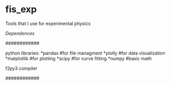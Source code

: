# fis_exp
Tools that I use for experimental physics

*Dependences*

############

python libraries: 
*pandas #for file managment 
*plotly #for data visualization
*matplotlib #for plotting
*scipy #for curve fitting
*numpy #basic math

f2py3 compiler

############
